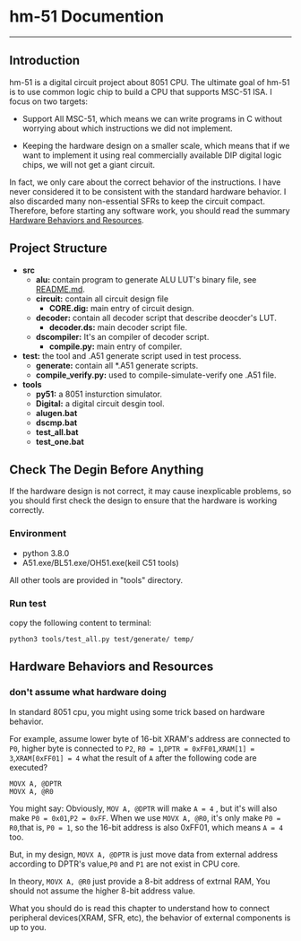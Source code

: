 # hm-51 Documention
---
## Introduction
 hm-51 is a digital circuit project about 8051 CPU. The ultimate goal of hm-51 is to use common logic chip to build a CPU that supports MSC-51 ISA. I focus on two targets:

   - Support All MSC-51, which means we can write programs in C without worrying about which instructions we did not implement.
  
   - Keeping the hardware design on a smaller scale, which means that if we want to implement it using real commercially available DIP digital logic chips, we will not get a giant circuit.

  In fact, we only care about the correct behavior of the instructions. I have never considered it to be consistent with the standard hardware behavior. I also discarded many non-essential SFRs to keep the circuit compact. Therefore, before starting any software work, you should read the summary [Hardware Behaviors and Resources](##hardware-behaviors-and-resources).

## Project Structure
  - **src**
    - **alu:** contain program to generate ALU LUT's binary file, see [README.md](src/alu/README.md).
    - **circuit:** contain all circuit design file
      - **CORE.dig:** main entry of circuit design.
    - **decoder:** contain all decoder script that describe deocder's LUT.
      - **decoder.ds:** main decoder script file.
    - **dscompiler:** It's an compiler of decoder script.
      - **compile.py:** main entry of compiler.
  - **test:** the tool and .A51 generate script used in test process.
    - **generate:** contain all *.A51 generate scripts.
    - **compile_verify.py:** used to compile-simulate-verify one .A51 file.
  - **tools**
    - **py51:** a 8051 insturction simulator.
    - **Digital:** a digital circuit desgin tool.
    - **alugen.bat**
    - **dscmp.bat**
    - **test_all.bat**
    - **test_one.bat**

## Check The Degin Before Anything
 If the hardware design is not correct, it may cause inexplicable problems, so you should first check the design to ensure that the hardware is working correctly.

### Environment
  - python 3.8.0
  - A51.exe/BL51.exe/OH51.exe(keil C51 tools)
 
  All other tools are provided in "tools" directory.

### Run test
 copy the following content to terminal:

 ```
 python3 tools/test_all.py test/generate/ temp/
 ```

## Hardware Behaviors and Resources 


### don't assume what hardware doing
In standard 8051 cpu, you might using some trick based on hardware behavior.

For example, assume lower byte of 16-bit XRAM's address are connected to `P0`, higher byte is connected to `P2`, `R0 = 1`,`DPTR = 0xFF01`,`XRAM[1] = 3`,`XRAM[0xFF01] = 4`  what the result of `A` after the following code are executed?

```
MOVX A, @DPTR
MOVX A, @R0
```
You might say: Obviously, `MOV A, @DPTR` will make `A = 4` , but it's will also make `P0 = 0x01`,`P2 = 0xFF`. When we use `MOVX A, @R0`, it's only make `P0 = R0`,that is, `P0 = 1`, so the 16-bit address is also 0xFF01, which means `A = 4` too.

 But, in my design, `MOVX A, @DPTR` is just move data from external address according to DPTR's value,`P0` and `P1` are not exist in CPU core.

 In theory, `MOVX A, @R0` just provide a 8-bit address of extrnal RAM, You should not assume the higher 8-bit address value.

What you should do is read this chapter to understand how to connect peripheral devices(XRAM, SFR, etc), the behavior of external components is up to you.